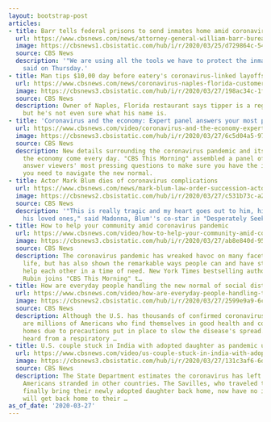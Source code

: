 ```yaml
---
layout: bootstrap-post
articles:
- title: Barr tells federal prisons to send inmates home amid coronavirus outbreak
  url: https://www.cbsnews.com/news/attorney-general-william-barr-bureau-of-prisons-send-inmates-home-coronavirus-covid-19/
  image: https://cbsnews1.cbsistatic.com/hub/i/r/2020/03/25/d729864c-5498-4c1c-ab3c-7ea679c71688/thumbnail/1200x630g2/8911f04bec9bc935f2bad2ae5d66b2a1/ap-20083813604610.jpg
  source: CBS News
  description: '"We are using all the tools we have to protect the inmates," Barr
    said on Thursday.'
- title: Man tips $10,00 day before eatery's coronavirus-linked layoffs
  url: https://www.cbsnews.com/news/coronavirus-naples-florida-customer-tips-10000-day-before-restaurants-coronavirus-layoffs-ross-edlund/
  image: https://cbsnews3.cbsistatic.com/hub/i/r/2020/03/27/198ac34c-1f15-49af-a6fa-b914f40ea7cf/thumbnail/1200x630/0f5d735084db276ac8ba12cb00405dfe/skillets-restaurant-logo.jpg
  source: CBS News
  description: Owner of Naples, Florida restaurant says tipper is a regular customer
    but he's not even sure what his name is.
- title: 'Coronavirus and the economy: Expert panel answers your most pressing questions'
  url: https://www.cbsnews.com/video/coronavirus-and-the-economy-expert-panel-answers-your-most-pressing-questions/
  image: https://cbsnews3.cbsistatic.com/hub/i/r/2020/03/27/6c5d04a5-97b9-4500-9f70-fd3e64d12965/thumbnail/1200x630/c1f467a5b778c48be1755d484e5b35e2/cbsn-fusion-coronavirus-and-the-economy-expert-panel-answers-your-most-pressing-questions-thumbnail-462492-640x360.jpg
  source: CBS News
  description: New details surrounding the coronavirus pandemic and its impact on
    the economy come every day. "CBS This Morning" assembled a panel of experts to
    answer viewers' most pressing questions to make sure you have the information
    you need to navigate the new normal.
- title: Actor Mark Blum dies of coronavirus complications
  url: https://www.cbsnews.com/news/mark-blum-law-order-succession-actor-dies-from-coronavirus-complications/
  image: https://cbsnews2.cbsistatic.com/hub/i/r/2020/03/27/c531b73c-a23c-4c87-b4a1-00eb213130c8/thumbnail/1200x630/cc84b0c989ebc72c2ebbbe8429d9a36d/blum-copy.jpg
  source: CBS News
  description: '"This is really tragic and my heart goes out to him, his family and
    his loved ones," said Madonna, Blum''s co-star in "Desperately Seeking Susan."'
- title: How to help your community amid coronavirus pandemic
  url: https://www.cbsnews.com/video/how-to-help-your-community-amid-coronavirus-pandemic/
  image: https://cbsnews3.cbsistatic.com/hub/i/r/2020/03/27/ab8e840d-954d-4125-85ef-d082772a3b57/thumbnail/1200x630/c7cd2bc3a451ddd3f81eafd66f340628/cbsn-fusion-how-to-help-your-community-amid-coronavirus-pandemic-thumbnail-462484-640x360.jpg
  source: CBS News
  description: The coronavirus pandemic has wreaked havoc on many facets of everyday
    life, but has also shown the remarkable ways people can and have stepped up to
    help each other in a time of need. New York Times bestselling author Gretchen
    Rubin joins "CBS This Morning" t…
- title: How are everyday people handling the new normal of social distancing?
  url: https://www.cbsnews.com/video/how-are-everyday-people-handling-the-new-normal-of-social-distancing/
  image: https://cbsnews2.cbsistatic.com/hub/i/r/2020/03/27/2599e9a9-6cb6-4920-b896-1954da4e139e/thumbnail/1200x630/32dfc9f16af6b179f1c46cfedec674fc/cbsn-fusion-how-are-everyday-people-handling-the-new-normal-of-social-distancing-thumbnail-462476-640x360.jpg
  source: CBS News
  description: Although the U.S. has thousands of confirmed coronavirus cases, there
    are millions of Americans who find themselves in good health and confined to their
    homes due to precautions put in place to slow the disease's spread. CBS News has
    heard from a respiratory …
- title: U.S. couple stuck in India with adopted daughter as pandemic upends travel
  url: https://www.cbsnews.com/video/us-couple-stuck-in-india-with-adopted-daughter-as-pandemic-upends-travel/
  image: https://cbsnews3.cbsistatic.com/hub/i/r/2020/03/27/131c3af6-6d6e-41b7-a74c-e5f491be928b/thumbnail/1200x630/8f5bed55e84a9ad0cb5c56d5cbdec5c1/cbsn-fusion-us-couple-stuck-in-india-with-adopted-daughter-as-pandemic-upends-travel-thumbnail-462467-640x360.jpg
  source: CBS News
  description: The State Department estimates the coronavirus has left more than 50,000
    Americans stranded in other countries. The Savilles, who traveled to India to
    finally bring their newly adopted daughter back home, now have no idea how they
    will get back home to their …
as_of_date: '2020-03-27'
---
```


